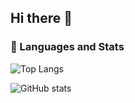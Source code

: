 ## Hi there 👋

<!--
**Amir380-A/Amir380-A** is a ✨ _special_ ✨ repository because its `README.md` (this file) appears on your GitHub profile.

Here are some ideas to get you started:

- 🔭 I’m currently working on ...
- 🌱 I’m currently learning ...
- 👯 I’m looking to collaborate on ...
- 🤔 I’m looking for help with ...
- 💬 Ask me about ...
- 📫 How to reach me: ...

- ⚡ Fun fact: ...
-->

### 🧠 Languages and Stats

![Top Langs](https://github-readme-stats.vercel.app/api/top-langs/?username=Amir380-A&layout=compact&theme=tokyonight)

![GitHub stats](https://github-readme-stats.vercel.app/api?username=Amir380-A&show_icons=true&theme=tokyonight)

